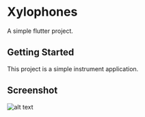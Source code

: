 # Xylophones

A simple flutter project.

## Getting Started

This project is a simple instrument application.

## Screenshot

![alt text](https://i.imgur.com/8ub2ST0.png)

